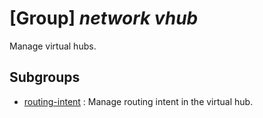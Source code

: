 # [Group] _network vhub_

Manage virtual hubs.

## Subgroups

- [routing-intent](/Commands/network/vhub/routing-intent/readme.md)
: Manage routing intent in the virtual hub.
